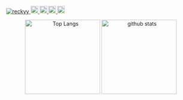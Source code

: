 <p align="left">
  <a href="https://github.com/reckyy/reckyy/">
    <img src="https://komarev.com/ghpvc/?username=reckyy" alt="reckyy" />
  </a>
  <a href="http://twitter.com/recky4711692">
    <img height="20" src="https://img.shields.io/twitter/follow/recky4711692?label=Twitter&logo=twitter&style=flat" />
  </a>
  <a href="https://github.com/reckyy">
    <img height="20" src="https://img.shields.io/github/followers/reckyy?label=follow&logo=github&style=flat" />
  </a>
  <a href="http://qiita.com/reckyy">
    <img height="20" src="https://qiita-badge.apiapi.app/s/reckyy/posts.svg" />
  </a>
  <//qiita.com/reckyy">
    <img height="20" src="https://qiita-badge.apiapi.app/s/reckyy/contributions.svg" />
  </a>
</p>

<p align="center"> 
  <img alt="Top Langs" height="200px" src="https://github-readme-stats.vercel.app/api?username=reckyy&theme=cobalt" />
  <img alt="github stats" height="200px" src="https://github-readme-stats.vercel.app/api/top-langs/?username=reckyy&layout=compact&theme=cobalt" />
</p>
